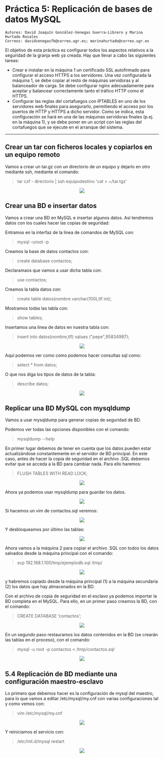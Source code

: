 
# Práctica 5: Replicación de bases de datos MySQL
    Autores: David Joaquín González-Venegas Guerra-Librero y Marina Hurtado Rosales
    Correos: davidvenegasfb@correo.ugr.es; marinahurtado@correo.ugr.es

El objetivo de esta práctica es configurar todos los aspectos relativos a la seguridad de la granja web ya creada.
Hay que llevar a cabo las siguientes tareas:
- Crear e instalar en la máquina 1 un certificado SSL autofirmado para configurar el acceso HTTPS a los servidores. Una vez configurada la máquina 1, se debe copiar al resto de máquinas servidoras y al balanceador de carga. Se debe configurar nginx adecuadamente para aceptar y balancear correctamente tanto el tráfico HTTP como el HTTPS.
- Configurar las reglas del cortafuegos con IPTABLES en uno de los servidores web finales para asegurarlo, permitiendo el acceso por los puertos de HTTP y HTTPS a dicho servidor. Como se indica, esta configuración se hará en una de las máquinas servidoras finales (p.ej. en la máquina 1), y se debe poner en un script con las reglas del cortafuegos que se ejecute en el arranque del sistema.

-------------------------------------------------------------------------------------

## Crear un tar con ficheros locales y copiarlos en un equipo remoto

Vamos a crear un tar.gz con un directorio de un equipo y dejarlo en otro mediante ssh, mediante el comando:
>tar czf - directorio | ssh equipodestino 'cat > ~/tar.tgz'

<p align="center">
    <img src="https://github.com/davidvenegasfb/SWAP/blob/master/practica5/0.0.png">
</p>

## Crear una BD e insertar datos

Vamos a crear una BD en MySQL e insertar algunos datos. Así tendremos datos con los cuales hacer las copias de seguridad:

Entramos en la interfaz de la línea de comandos de MySQL con:
>mysql -uroot -p

Creamos la base de datos contactos con:
>create database contactos;

Declaramaos que vamos a usar dicha tabla con:
>use contactos;

Creamos la tabla datos con:
>create table datos(nombre varchar(100),tlf int);

Mostramos todas las tabla con:
>show tables;

Insertamos una linea de datos en nuestra tabla con:
>insert into datos(nombre,tlf) values ("pepe",95834987);

<p align="center">
    <img src="https://github.com/davidvenegasfb/SWAP/blob/master/practica5/0.png">
</p>

Aquí podemos ver como como podemos hacer consultas sql como:
>select * from datos;

O que nos diga los tipos de datos de la tabla:
>describe datos;

<p align="center">
    <img src="https://github.com/davidvenegasfb/SWAP/blob/master/practica5/1.png">
</p>


## Replicar una BD MySQL con mysqldump

Vamos a usar mysqldump para generar copias de seguridad de BD.

Podemos ver todas las opciones disponibles con el comando:
>mysqldump --help

En primer lugar debemos de tener en cuenta que los datos pueden estar actualizándose constantemente en el servidor de BD principal. En este caso, antes de hacer la copia de seguridad en el archivo .SQL debemos evitar que se acceda a la BD para cambiar nada. Para ello haremos:

>FLUSH TABLES WITH READ LOCK;

<p align="center">
    <img src="https://github.com/davidvenegasfb/SWAP/blob/master/practica5/2.png">
</p>

Ahora ya podemos usar mysqldump para guardar los datos.

<p align="center">
    <img src="https://github.com/davidvenegasfb/SWAP/blob/master/practica5/3.png">
</p>

Si hacemos un vim de contactos.sql veremos:

<p align="center">
    <img src="https://github.com/davidvenegasfb/SWAP/blob/master/practica5/4.png">
</p>

Y desbloqueamos por último las tablas:

<p align="center">
    <img src="https://github.com/davidvenegasfb/SWAP/blob/master/practica5/5.png">
</p>

Ahora vamos a la máquina 2 para copiar el archivo .SQL con todos los datos salvados desde la máquina principal con el comando:
>scp 192.168.1.100/tmp/ejemplodb.sql /tmp/

<p align="center">
    <img src="https://github.com/davidvenegasfb/SWAP/blob/master/practica5/7.png">
</p>

y habremos copiado desde la máquina principal (1) a la máquina secundaria (2) los
datos que hay almacenados en la BD.

Con el archivo de copia de seguridad en el esclavo ya podemos importar la BD completa en el MySQL. Para ello, en un primer paso creamos la BD, con el comando:
>CREATE DATABASE ‘contactos’;

<p align="center">
    <img src="https://github.com/davidvenegasfb/SWAP/blob/master/practica5/6.png">
</p>

En un segundo paso restauramos los datos contenidos en la BD (se crearán las
tablas en el proceso), con el comando:

>mysql -u root -p contactos < /tmp/contactos.sql

<p align="center">
    <img src="https://github.com/davidvenegasfb/SWAP/blob/master/practica5/8.png">
</p>

## 5.4 Replicación de BD mediante una configuración maestro-esclavo

Lo primero que debemos hacer es la configuración de mysql del maestro, para lo que vamos a editar /etc/mysql/my.cnf con varias configuraciones tal y como vemos con:
>vim /etc/mysql/my.cnf

<p align="center">
    <img src="https://github.com/davidvenegasfb/SWAP/blob/master/practica5/7.png">
</p>

Y reiniciamos el servicio con:
>/etc/init.d/mysql restart

<p align="center">
    <img src="https://github.com/davidvenegasfb/SWAP/blob/master/practica5/8.png">
</p>
